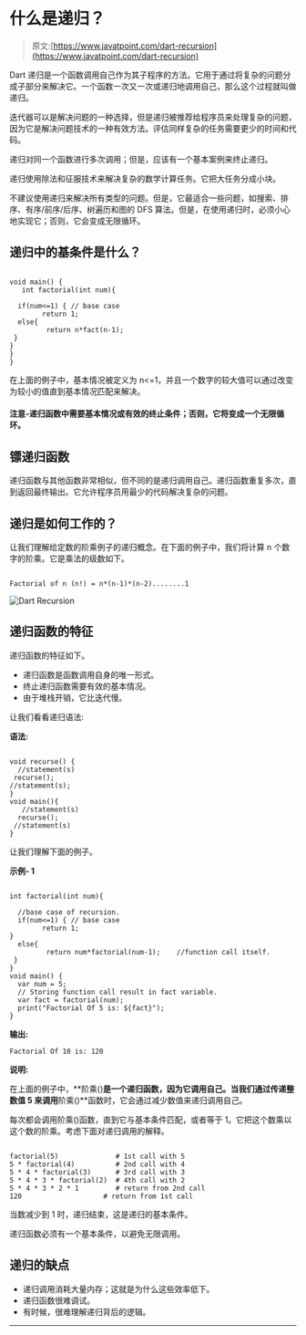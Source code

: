 # 什么是递归？

> 原文:[https://www.javatpoint.com/dart-recursion](https://www.javatpoint.com/dart-recursion)

Dart 递归是一个函数调用自己作为其子程序的方法。它用于通过将复杂的问题分成子部分来解决它。一个函数一次又一次或递归地调用自己，那么这个过程就叫做递归。

迭代器可以是解决问题的一种选择，但是递归被推荐给程序员来处理复杂的问题，因为它是解决问题技术的一种有效方法。评估同样复杂的任务需要更少的时间和代码。

递归对同一个函数进行多次调用；但是，应该有一个基本案例来终止递归。

递归使用除法和征服技术来解决复杂的数学计算任务。它把大任务分成小块。

不建议使用递归来解决所有类型的问题。但是，它最适合一些问题，如搜索、排序、有序/前序/后序、树遍历和图的 DFS 算法。但是，在使用递归时，必须小心地实现它；否则，它会变成无限循环。

## 递归中的基条件是什么？

```

void main() {
   int factorial(int num){

  if(num<=1) { // base case
        return 1;
  else{
         return n*fact(n-1);
 }
}    
}
}

```

在上面的例子中，基本情况被定义为 n<=1，并且一个数字的较大值可以通过改变为较小的值直到基本情况匹配来解决。

#### 注意-递归函数中需要基本情况或有效的终止条件；否则，它将变成一个无限循环。

## 镖递归函数

递归函数与其他函数非常相似，但不同的是递归调用自己。递归函数重复多次，直到返回最终输出。它允许程序员用最少的代码解决复杂的问题。

## 递归是如何工作的？

让我们理解给定数的阶乘例子的递归概念。在下面的例子中，我们将计算 n 个数字的阶乘。它是乘法的级数如下。

```

Factorial of n (n!) = n*(n-1)*(n-2)........1

```

![Dart Recursion](../Images/d93961cad9c5b55827050187fac3e2b3.png)

## 递归函数的特征

递归函数的特征如下。

*   递归函数是函数调用自身的唯一形式。
*   终止递归函数需要有效的基本情况。
*   由于堆栈开销，它比迭代慢。

让我们看看递归语法:

**语法:**

```

void recurse() {
  //statement(s)
 recurse();
//statement(s);
}
void main(){
   //statement(s)
  recurse();
 //statement(s)
}

```

让我们理解下面的例子。

**示例- 1**

```

int factorial(int num){

  //base case of recursion. 
  if(num<=1) { // base case
        return 1;
}
  else{
         return num*factorial(num-1);    //function call itself.
 }
}
void main() {
  var num = 5;
  // Storing function call result in fact variable.
  var fact = factorial(num);
  print("Factorial Of 5 is: ${fact}");
}

```

**输出:**

```
Factorial Of 10 is: 120

```

**说明:**

在上面的例子中，**阶乘()**是一个递归函数，因为它调用自己。当我们通过传递整数值 5 来调用**阶乘()**函数时，它会通过减少数值来递归调用自己。

每次都会调用阶乘()函数，直到它与基本条件匹配，或者等于 1。它把这个数乘以这个数的阶乘。考虑下面对递归调用的解释。

```

factorial(5)              # 1st call with 5
5 * factorial(4)          # 2nd call with 4
5 * 4 * factorial(3)      # 3rd call with 3
5 * 4 * 3 * factorial(2)  # 4th call with 2
5 * 4 * 3 * 2 * 1         # return from 2nd call
120                    # return from 1st call

```

当数减少到 1 时，递归结束，这是递归的基本条件。

递归函数必须有一个基本条件，以避免无限调用。

## 递归的缺点

*   递归调用消耗大量内存；这就是为什么这些效率低下。
*   递归函数很难调试。
*   有时候，很难理解递归背后的逻辑。

* * *